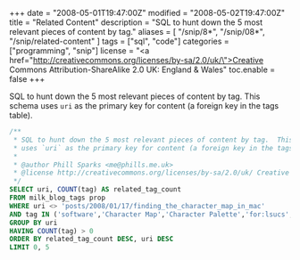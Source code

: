 +++
date = "2008-05-01T19:47:00Z"
modified = "2008-05-02T19:47:00Z"
title = "Related Content"
description = "SQL to hunt down the 5 most relevant pieces of content by tag."
aliases = [
  "/snip/8*",
  "/snip/08*",
  "/snip/related-content"
]
tags = ["sql", "code"]
categories = ["programming", "snip"]
license = "<a href=\"http://creativecommons.org/licenses/by-sa/2.0/uk/\">Creative Commons Attribution-ShareAlike 2.0 UK: England & Wales</a>"
toc.enable = false
+++

SQL to hunt down the 5 most relevant pieces of content by tag. This schema uses `uri` as the primary key for content (a foreign key in the tags table).

```sql
/**
 * SQL to hunt down the 5 most relevant pieces of content by tag.  This schema
 * uses `uri` as the primary key for content (a foreign key in the tags table).
 *
 * @author Phill Sparks <me@phills.me.uk>
 * @license http://creativecommons.org/licenses/by-sa/2.0/uk/ Creative Commons Attribution-ShareAlike 2.0 UK: England & Wales
 */
SELECT uri, COUNT(tag) AS related_tag_count
FROM milk_blog_tags prop
WHERE uri <> 'posts/2008/01/17/finding_the_character_map_in_mac'
AND tag IN ('software','Character Map','Character Palette','for:lsucs','osx')
GROUP BY uri
HAVING COUNT(tag) > 0
ORDER BY related_tag_count DESC, uri DESC
LIMIT 0, 5
```
